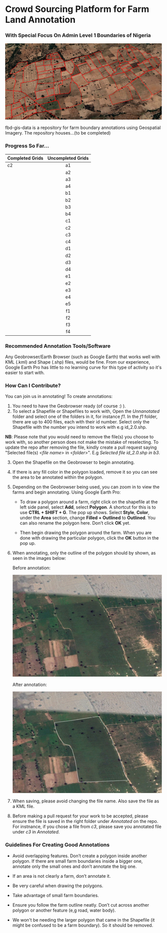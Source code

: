 # Crowd Sourcing Platform for Farm Land Annotation

### With Special Focus On Admin Level 1 Boundaries of Nigeria 

![alt text](imgs/Farm.png "Farm")

fbd-gis-data is a repository for farm boundary annotations using Geospatial Imagery. The repository houses...(to be completed) 

### Progress So Far...

| Completed Grids        | Uncompleted Grids   | 
| -----------------------|:-------------------:|
| c2                     | a1                  |
|                        | a2                  |
|                        | a3                  |
|                        | a4                  |
|                        | b1                  |
|                        | b2                  |
|                        | b3                  |
|                        | b4                  |
|                        | c1                  |
|                        | c2                  |
|                        | c3                  |
|                        | c4                  |
|                        | d1                  |
|                        | d2                  |
|                        | d3                  |
|                        | d4                  |
|                        | e1                  |
|                        | e2                  |
|                        | e3                  |
|                        | e4                  |
|                        | e5                  |
|                        | f1                  |
|                        | f2                  |
|                        | f3                  |
|                        | f4                  |



### Recommended Annotation Tools/Software 

Any Geobrowser/Earth Browser (such as Google Earth) that works well with KML (.kml) and Shape (.shp) files, would be fine. 
From our experience, Google Earth Pro  has little to no learning curve for this type of activity so it's easier to start with.


### How Can I Contribute?

You can join us in annotating! To create annotations:

 1. You need to have the Geobrowser ready (of course :) ).
 2. To select a Shapefile or Shapefiles to work with, Open the *Unnanotated* folder and select one of the folders in it, for instance *f1*. In the *f1* folder, there are up to 400 files, each with their id number. Select only the Shapefile with the number you intend to work with e.g id_2.0.shp. 


 **NB**: Please note that you would need to remove the file(s) you choose to work with, so another person does not make the mistake of reselecting. To update the repo after removing the file, kindly create a pull request saying "Selected file(s) <*file name*> in <*folder*>". E.g *Selected file id_2.0.shp in b3*.


 3. Open the Shapefile on the Geobrowser to begin annotating. 
 4. If there is any fill color in the polygon loaded, remove it so you can see the area to be annotated within the polygon.
 5. Depending on the Geobrowser being used, you can zoom in to view the farms and begin annotating. Using Google Earth Pro:

 	- To draw a polygon around a farm, right click on the shapefile at the left side panel, select **Add**, select **Polygon**. A shortcut for this is to use **CTRL + SHIFT + G**. The pop up shows. Select **Style**, **Color**, under the **Area** section, change **Filled + Outlined** to **Outlined**. You can also rename the polygon here. Don’t click **OK** yet.

 	- Then begin drawing the polygon around the farm. When you are done with drawing the particular polygon, click the **OK** button in the pop up.

 6. When annotating, only the outline of the polygon should by shown, as seen in the images below:

	Before annotation:

	![alt text](imgs/img1.png "Farm")

	After annotation:

	![alt text](imgs/img2.png "Farm")

7. When saving, please avoid changing the file name. Also save the file as a KML file.

8. Before making a pull request for your work to be accepted, please ensure the file is saved in the right folder under *Annotated* on the repo. For instnance, if you chose a file from *c3*, please save you annotated file under *c3* in *Annotated*.


### Guidelines For Creating Good Annotations

- Avoid overlapping features. Don’t create a polygon inside another polygon. If there are small farm boundaries inside a bigger one, annotate only the small ones and don’t annotate the big one.

- If an area is not clearly a farm, don’t annotate it.

- Be very careful when drawing the polygons. 

- Take advantage of small farm boundaries.

- Ensure you follow the farm outline neatly. Don’t cut across another polygon or another feature (e,g road, water body).

- We won't be needing the larger polygon that came in the Shapefile (it might be confused to be a farm boundary). So it should be removed.





